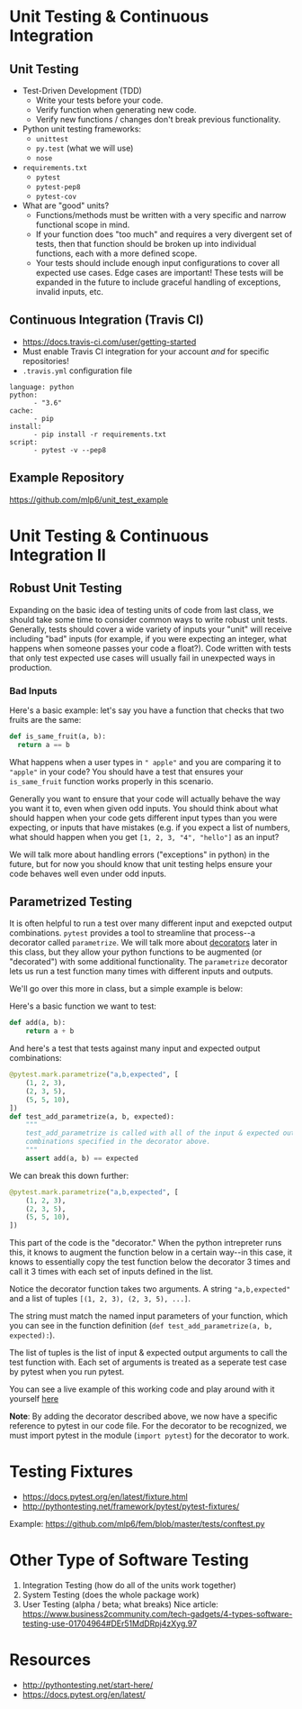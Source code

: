 # Unit Testing & Continuous Integration

## Unit Testing
* Test-Driven Development (TDD)
  + Write your tests before your code.
  + Verify function when generating new code.
  + Verify new functions / changes don't break previous functionality.
* Python unit testing frameworks:
  + `unittest`
  + `py.test` (what we will use)
  + `nose`
* `requirements.txt`
  + `pytest`
  + `pytest-pep8`
  + `pytest-cov`
* What are "good" units?
  + Functions/methods must be written with a very specific and narrow
    functional scope in mind.
  + If your function does "too much" and requires a very divergent set of
    tests, then that function should be broken up into individual functions,
    each with a more defined scope.
  + Your tests should include enough input configurations to cover all
    expected use cases.  Edge cases are important!  These tests will be
    expanded in the future to include graceful handling of exceptions, invalid
    inputs, etc.

## Continuous Integration (Travis CI)
* https://docs.travis-ci.com/user/getting-started
* Must enable Travis CI integration for your account *and* for specific
repositories!
* `.travis.yml` configuration file
```
language: python
python:
      - "3.6"
cache:
      - pip
install:
      - pip install -r requirements.txt
script:
      - pytest -v --pep8
```

## Example Repository
https://github.com/mlp6/unit_test_example

# Unit Testing & Continuous Integration II
## Robust Unit Testing
Expanding on the basic idea of testing units of code from last class, we should take some time to consider common ways to write robust unit tests. Generally, tests should cover a wide variety of inputs your "unit" will receive including "bad" inputs (for example, if you were expecting an integer, what happens when someone passes your code a float?). Code written with tests that only test expected use cases will usually fail in unexpected ways in production.

### Bad Inputs

Here's a basic example: let's say you have a function that checks that two fruits are the same:
```py
def is_same_fruit(a, b):
  return a == b
```

What happens when a user types in `" apple"` and you are comparing it to `"apple"` in your code? You should have a test that ensures your `is_same_fruit` function works properly in this scenario. 

Generally you want to ensure that your code will actually behave the way you want it to, even when given odd inputs. You should think about what should happen when your code gets different input types than you were expecting, or inputs that have mistakes (e.g. if you expect a list of numbers, what should happen when you get `[1, 2, 3, "4", "hello"]` as an input? 

We will talk more about handling errors ("exceptions" in python) in the future, but for now you should know that unit testing helps ensure your code behaves well even under odd inputs. 

## Parametrized Testing
It is often helpful to run a test over many different input and exepcted output combinations. `pytest` provides a tool to streamline that process--a decorator called `parametrize`. We will talk more about [decorators](https://www.python-course.eu/python3_decorators.php) later in this class, but they allow your python functions to be augmented (or "decorated") with some additional functionality. The `parametrize` decorator lets us run a test function many times with different inputs and outputs.

We'll go over this more in class, but a simple example is below:

Here's a basic function we want to test:

```py
def add(a, b):
    return a + b
```

And here's a test that tests against many input and expected output combinations:
```py
@pytest.mark.parametrize("a,b,expected", [
    (1, 2, 3),
    (2, 3, 5),
    (5, 5, 10),
])
def test_add_parametrize(a, b, expected):
    """
    test_add_parametrize is called with all of the input & expected output
    combinations specified in the decorator above.
    """
    assert add(a, b) == expected
```

We can break this down further:
```py
@pytest.mark.parametrize("a,b,expected", [
    (1, 2, 3),
    (2, 3, 5),
    (5, 5, 10),
])
```
This part of the code is the "decorator." When the python intrepreter runs this, it knows to augment the function below in a certain way--in this case, it knows to essentially copy the test function below the decorator 3 times and call it 3 times with each set of inputs defined in the list.

Notice the decorator function takes two arguments. A string `"a,b,expected"` and a list of tuples `[(1, 2, 3), (2, 3, 5), ...]`. 

The string must match the named input parameters of your function, which you can see in the function definition (`def test_add_parametrize(a, b, expected):`).

The list of tuples is the list of input & expected output arguments to call the test function with. Each set of arguments is treated as a seperate test case by pytest when you run pytest.

You can see a live example of this working code and play around with it yourself [here](unit_testing/)

__Note__:  By adding the decorator described above, we now have a specific reference to pytest in our code file.  For the decorator to be recognized, we must import pytest in the module (```import pytest```) for the decorator to work. 

# Testing Fixtures
* https://docs.pytest.org/en/latest/fixture.html
* http://pythontesting.net/framework/pytest/pytest-fixtures/

Example: https://github.com/mlp6/fem/blob/master/tests/conftest.py

# Other Type of Software Testing
1. Integration Testing (how do all of the units work together)
2. System Testing (does the whole package work)
3. User Testing (alpha / beta; what breaks)
Nice article: https://www.business2community.com/tech-gadgets/4-types-software-testing-use-01704964#DEr51MdDRpj4zXyg.97

# Resources
* http://pythontesting.net/start-here/
* https://docs.pytest.org/en/latest/
